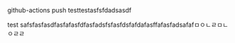 github-actions push testtestasfsfdadsasdf

test safsfasfasdfasfafasfdfasfadsfsfasfdsfafdafasffafasfadsafafㅁㅇㄴㄹㅁㄴㅇㄹㄹ
